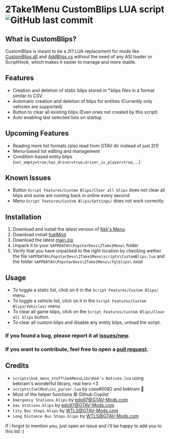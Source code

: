 # 2Take1Menu CustomBlips LUA script ![GitHub last commit](https://img.shields.io/github/last-commit/Bluscream/2Take1-CustomBlips)

## What is CustomBlips?

CustomBlips is meant to be a 2t1 LUA replacement for mods like [CustomBlips.dll](https://www.gta5-mods.com/scripts/custom-blips) and [AddBlips.cs](https://www.gta5-mods.com/scripts/addblips) without the need of any ASI loader or ScriptHook, which makes it easier to manage and more stable.

## Features
- Creation and deletion of static blips stored in *.blips files in a format similar to CSV.
- Automatic creation and deletion of blips for entities (Currently only vehicles are supported)
- Button to clear all existing blips (Even ones not created by this script)
- Auto enabling last selected lists on startup

## Upcoming Features
- Reading more list formats (also read from GTAV dir instead of just 2t1)
- Menu-based list editing and management
- Condition-based entity blips (`not_empty=true;has_driver=true;driver_is_player=true`, ...)

## Known Issues
- Button `Script Features/Custom Blips/Clear all blips` does not clear all blips and some are coming back in online every second.
- Menu `Script Features/Custom Blips/Settings/` does not work correctly.

## Installation
1. Download and install the latest version of [Kek's Menu](https://github.com/kektram/Keks-menu#how-to-install)
2. Download install [fuelMod](https://github.com/Rimmuru/Rimurus-2T1-Scripts/tree/main/Rimurus%20Scripts/FuelMod)
3. Download the latest [main.zip](https://github.com/Bluscream/2Take1-CustomBlips/archive/refs/heads/main.zip)
4. Unpack it to your `%APPDATA%\PopstarDevs\2Take1Menu\` folder
5. Verify that you have unpacked to the right location by checking wether the file `%APPDATA%\PopstarDevs\2Take1Menu\scripts\CustomBlips.lua` and the folder `%APPDATA%\PopstarDevs\2Take1Menu\cfg\blips\` exist

## Usage
- To toggle a static list, click on it in the `Script Features/Custom Blips/` menu.
- To toggle a vehicle list, click on it in the `Script Features/Custom Blips/Vehicles/` menu.
- To clear all game blips, click on the `Script Features/Custom Blips/Clear all blips` button.
- To clear all custom blips and disable any entity blips, unload the script.

### If you found a bug, please report it at [issues/new](https://github.com/Bluscream/2Take1-CustomBlips/issues/new).

### If you want to contribute, feel free to open a [pull request](https://github.com/Bluscream/2Take1-CustomBlips/pulls/new).

## Credits
- `scripts\kek_menu_stuff\kekMenuLibs\Kek's Natives.lua` using kektram's wonderful library, real hero <3
- `scripts\fuelMod\ini_parser.lua` by case#0082 and kektram 🙏
- Most of the helper functions ©️ Github Copilot
- `Emergency Stations.blips` by [edo97@GTAV-Mods.com](https://www.gta5-mods.com/scripts/addblips)
- `Gas Stations.blips` by [edo97@GTAV-Mods.com](https://www.gta5-mods.com/scripts/addblips)
- `City Bus Stops.blips` by [WTLS@GTAV-Mods.com](https://www.gta5-mods.com/scripts/los-santos-bus-service-as-client-bus-transport-service-in-los-santos-player-as-passenger-openiv)
- `Long Distance Bus Stops.blips` by [WTLS@GTAV-Mods.com](https://www.gta5-mods.com/scripts/long-travel-bus-service)

If i forgot to mention you, just open an issue and i'll be happy to add you to this list :)
